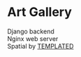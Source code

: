 # Art Gallery

Django backend<br>
Nginx web server<br>
Spatial by [TEMPLATED](https://templated.co)<br>
